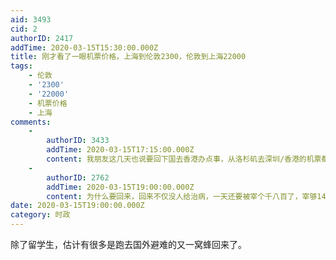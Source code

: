 ```yaml
---
aid: 3493
cid: 2
authorID: 2417
addTime: 2020-03-15T15:30:00.000Z
title: 刚才看了一眼机票价格，上海到伦敦2300，伦敦到上海22000
tags:
    - 伦敦
    - '2300'
    - '22000'
    - 机票价格
    - 上海
comments:
    -
        authorID: 3433
        addTime: 2020-03-15T17:15:00.000Z
        content: 我朋友这几天也说要回下国去香港办点事，从洛杉矶去深圳/香港的机票都2万多
    -
        authorID: 2762
        addTime: 2020-03-15T19:00:00.000Z
        content: 为什么要回来，回来不仅没人给治病，一天还要被宰个千八百了，宰够14天，他们回大陆做什么呢？
date: 2020-03-15T19:00:00.000Z
category: 时政
---
```


除了留学生，估计有很多是跑去国外避难的又一窝蜂回来了。
